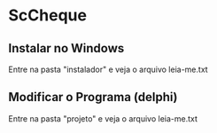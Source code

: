 # ScCheque

##  Instalar no Windows

  Entre na pasta "instalador" e veja o arquivo leia-me.txt

##  Modificar o Programa (delphi)

  Entre na pasta "projeto" e veja o arquivo leia-me.txt
